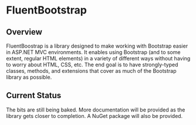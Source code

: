 # FluentBootstrap
## Overview
FluentBoostrap is a library designed to make working with Bootstrap easier in ASP.NET MVC environments. It enables using Bootstrap (and to some extent, regular HTML elements) in a variety of different ways without having to worry about HTML, CSS, etc. The end goal is to have strongly-typed classes, methods, and extensions that cover as much of the Bootstrap library as possible.
## Current Status
The bits are still being baked. More documentation will be provided as the library gets closer to completion. A NuGet package will also be provided.